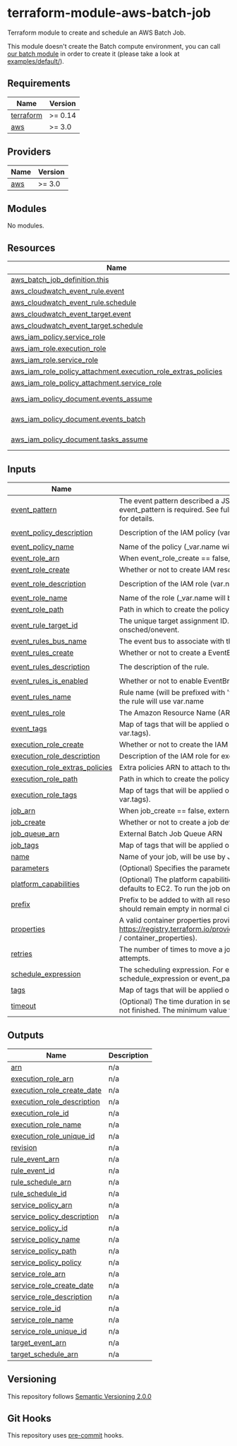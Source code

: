 # terraform-module-aws-batch-job

Terraform module to create and schedule an AWS Batch Job.

This module doesn't create the Batch compute environment, you can call [our batch module](https://github.com/FXinnovation/fx-terraform-module-aws-batch) in order to create it (please take a look at [examples/default/](examples/default/)).

<!-- BEGINNING OF PRE-COMMIT-TERRAFORM DOCS HOOK -->
## Requirements

| Name | Version |
|------|---------|
| <a name="requirement_terraform"></a> [terraform](#requirement\_terraform) | >= 0.14 |
| <a name="requirement_aws"></a> [aws](#requirement\_aws) | >= 3.0 |

## Providers

| Name | Version |
|------|---------|
| <a name="provider_aws"></a> [aws](#provider\_aws) | >= 3.0 |

## Modules

No modules.

## Resources

| Name | Type |
|------|------|
| [aws_batch_job_definition.this](https://registry.terraform.io/providers/hashicorp/aws/latest/docs/resources/batch_job_definition) | resource |
| [aws_cloudwatch_event_rule.event](https://registry.terraform.io/providers/hashicorp/aws/latest/docs/resources/cloudwatch_event_rule) | resource |
| [aws_cloudwatch_event_rule.schedule](https://registry.terraform.io/providers/hashicorp/aws/latest/docs/resources/cloudwatch_event_rule) | resource |
| [aws_cloudwatch_event_target.event](https://registry.terraform.io/providers/hashicorp/aws/latest/docs/resources/cloudwatch_event_target) | resource |
| [aws_cloudwatch_event_target.schedule](https://registry.terraform.io/providers/hashicorp/aws/latest/docs/resources/cloudwatch_event_target) | resource |
| [aws_iam_policy.service_role](https://registry.terraform.io/providers/hashicorp/aws/latest/docs/resources/iam_policy) | resource |
| [aws_iam_role.execution_role](https://registry.terraform.io/providers/hashicorp/aws/latest/docs/resources/iam_role) | resource |
| [aws_iam_role.service_role](https://registry.terraform.io/providers/hashicorp/aws/latest/docs/resources/iam_role) | resource |
| [aws_iam_role_policy_attachment.execution_role_extras_policies](https://registry.terraform.io/providers/hashicorp/aws/latest/docs/resources/iam_role_policy_attachment) | resource |
| [aws_iam_role_policy_attachment.service_role](https://registry.terraform.io/providers/hashicorp/aws/latest/docs/resources/iam_role_policy_attachment) | resource |
| [aws_iam_policy_document.events_assume](https://registry.terraform.io/providers/hashicorp/aws/latest/docs/data-sources/iam_policy_document) | data source |
| [aws_iam_policy_document.events_batch](https://registry.terraform.io/providers/hashicorp/aws/latest/docs/data-sources/iam_policy_document) | data source |
| [aws_iam_policy_document.tasks_assume](https://registry.terraform.io/providers/hashicorp/aws/latest/docs/data-sources/iam_policy_document) | data source |

## Inputs

| Name | Description | Type | Default | Required |
|------|-------------|------|---------|:--------:|
| <a name="input_event_pattern"></a> [event\_pattern](#input\_event\_pattern) | The event pattern described a JSON object. At least one of schedule\_expression or event\_pattern is required. See full documentation of Events and Event Patterns in EventBridge for details. | `string` | `null` | no |
| <a name="input_event_policy_description"></a> [event\_policy\_description](#input\_event\_policy\_description) | Description of the IAM policy (var.name will be appended). | `string` | `"Service Role for EventBridge / Batch Job"` | no |
| <a name="input_event_policy_name"></a> [event\_policy\_name](#input\_event\_policy\_name) | Name of the policy (\_var.name will be appended). | `string` | `"AWS_Events_Invoke_Batch_Job_Queue"` | no |
| <a name="input_event_role_arn"></a> [event\_role\_arn](#input\_event\_role\_arn) | When event\_role\_create == false, external Service Role ARN | `string` | `null` | no |
| <a name="input_event_role_create"></a> [event\_role\_create](#input\_event\_role\_create) | Whether or not to create IAM resources for EventBridge. | `bool` | `true` | no |
| <a name="input_event_role_description"></a> [event\_role\_description](#input\_event\_role\_description) | Description of the IAM role (var.name will be appended). | `string` | `"Service Role for EventBridge / Batch Job"` | no |
| <a name="input_event_role_name"></a> [event\_role\_name](#input\_event\_role\_name) | Name of the role (\_var.name will be appended). | `string` | `"AWS_Events_Invoke_Batch_Job_Queue"` | no |
| <a name="input_event_role_path"></a> [event\_role\_path](#input\_event\_role\_path) | Path in which to create the policy. | `string` | `"/service-role/"` | no |
| <a name="input_event_rule_target_id"></a> [event\_rule\_target\_id](#input\_event\_rule\_target\_id) | The unique target assignment ID. Will be prefixed with var.prefix and sufixed by -onsched/onevent. | `string` | `"batchjob"` | no |
| <a name="input_event_rules_bus_name"></a> [event\_rules\_bus\_name](#input\_event\_rules\_bus\_name) | The event bus to associate with this rule. If you omit this, the default event bus is used. | `string` | `null` | no |
| <a name="input_event_rules_create"></a> [event\_rules\_create](#input\_event\_rules\_create) | Whether or not to create a EventBridge rule | `bool` | `true` | no |
| <a name="input_event_rules_description"></a> [event\_rules\_description](#input\_event\_rules\_description) | The description of the rule. | `string` | `"Run batch job based on event or schedule"` | no |
| <a name="input_event_rules_is_enabled"></a> [event\_rules\_is\_enabled](#input\_event\_rules\_is\_enabled) | Whether or not to enable EventBridge Rule | `bool` | `true` | no |
| <a name="input_event_rules_name"></a> [event\_rules\_name](#input\_event\_rules\_name) | Rule name (will be prefixed with 'var.prefix-job-' and sufixed with '-onsched/onevent'). If null, the rule will use var.name | `string` | `null` | no |
| <a name="input_event_rules_role"></a> [event\_rules\_role](#input\_event\_rules\_role) | The Amazon Resource Name (ARN) associated with the role that is used for target invocation. | `string` | `null` | no |
| <a name="input_event_tags"></a> [event\_tags](#input\_event\_tags) | Map of tags that will be applied on EventBridge and IAM resources (merged on local.tags, var.tags). | `map(string)` | `{}` | no |
| <a name="input_execution_role_create"></a> [execution\_role\_create](#input\_execution\_role\_create) | Whether or not to create the IAM execution role. | `bool` | `true` | no |
| <a name="input_execution_role_description"></a> [execution\_role\_description](#input\_execution\_role\_description) | Description of the IAM role for executing task (var.name will be appended). | `string` | `"Execution role for tasks"` | no |
| <a name="input_execution_role_extras_policies"></a> [execution\_role\_extras\_policies](#input\_execution\_role\_extras\_policies) | Extra policies ARN to attach to the execution role | `list(string)` | `[]` | no |
| <a name="input_execution_role_path"></a> [execution\_role\_path](#input\_execution\_role\_path) | Path in which to create the policy for executing task. | `string` | `"/"` | no |
| <a name="input_execution_role_tags"></a> [execution\_role\_tags](#input\_execution\_role\_tags) | Map of tags that will be applied on IAM resources for execution role (merged on local.tags, var.tags). | `map(string)` | `{}` | no |
| <a name="input_job_arn"></a> [job\_arn](#input\_job\_arn) | When job\_create == false, external job definition ARN | `string` | `null` | no |
| <a name="input_job_create"></a> [job\_create](#input\_job\_create) | Whether or not to create a job definition | `bool` | `true` | no |
| <a name="input_job_queue_arn"></a> [job\_queue\_arn](#input\_job\_queue\_arn) | External Batch Job Queue ARN | `string` | n/a | yes |
| <a name="input_job_tags"></a> [job\_tags](#input\_job\_tags) | Map of tags that will be applied on job definition (merged on local.tags, var.tags). | `map(string)` | `{}` | no |
| <a name="input_name"></a> [name](#input\_name) | Name of your job, will be use by Job definition and EventBridge resources. | `string` | n/a | yes |
| <a name="input_parameters"></a> [parameters](#input\_parameters) | (Optional) Specifies the parameter substitution placeholders to set in the job definition. | `map(string)` | `{}` | no |
| <a name="input_platform_capabilities"></a> [platform\_capabilities](#input\_platform\_capabilities) | (Optional) The platform capabilities required by the job definition. If no value is specified, it defaults to EC2. To run the job on Fargate resources, specify FARGATE. | `list(string)` | `null` | no |
| <a name="input_prefix"></a> [prefix](#input\_prefix) | Prefix to be added to with all resource's names of the module. Prefix is mainly used for tests and should remain empty in normal circumstances. | `string` | `""` | no |
| <a name="input_properties"></a> [properties](#input\_properties) | A valid container properties provided as a map (see an example here https://registry.terraform.io/providers/hashicorp/aws/latest/docs/resources/batch_job_definition / container\_properties). | `any` | n/a | yes |
| <a name="input_retries"></a> [retries](#input\_retries) | The number of times to move a job to the RUNNABLE status. You may specify between 1 and 10 attempts. | `number` | `1` | no |
| <a name="input_schedule_expression"></a> [schedule\_expression](#input\_schedule\_expression) | The scheduling expression. For example, cron(0 20 * * ? *) or rate(5 minutes). At least one of schedule\_expression or event\_pattern is required. Can only be used on the default event bus. | `string` | `null` | no |
| <a name="input_tags"></a> [tags](#input\_tags) | Map of tags that will be applied on all resources. | `map(string)` | `{}` | no |
| <a name="input_timeout"></a> [timeout](#input\_timeout) | (Optional) The time duration in seconds after which AWS Batch terminates your jobs if they have not finished. The minimum value for the timeout is 60 seconds. | `number` | `null` | no |

## Outputs

| Name | Description |
|------|-------------|
| <a name="output_arn"></a> [arn](#output\_arn) | n/a |
| <a name="output_execution_role_arn"></a> [execution\_role\_arn](#output\_execution\_role\_arn) | n/a |
| <a name="output_execution_role_create_date"></a> [execution\_role\_create\_date](#output\_execution\_role\_create\_date) | n/a |
| <a name="output_execution_role_description"></a> [execution\_role\_description](#output\_execution\_role\_description) | n/a |
| <a name="output_execution_role_id"></a> [execution\_role\_id](#output\_execution\_role\_id) | n/a |
| <a name="output_execution_role_name"></a> [execution\_role\_name](#output\_execution\_role\_name) | n/a |
| <a name="output_execution_role_unique_id"></a> [execution\_role\_unique\_id](#output\_execution\_role\_unique\_id) | n/a |
| <a name="output_revision"></a> [revision](#output\_revision) | n/a |
| <a name="output_rule_event_arn"></a> [rule\_event\_arn](#output\_rule\_event\_arn) | n/a |
| <a name="output_rule_event_id"></a> [rule\_event\_id](#output\_rule\_event\_id) | n/a |
| <a name="output_rule_schedule_arn"></a> [rule\_schedule\_arn](#output\_rule\_schedule\_arn) | n/a |
| <a name="output_rule_schedule_id"></a> [rule\_schedule\_id](#output\_rule\_schedule\_id) | n/a |
| <a name="output_service_policy_arn"></a> [service\_policy\_arn](#output\_service\_policy\_arn) | n/a |
| <a name="output_service_policy_description"></a> [service\_policy\_description](#output\_service\_policy\_description) | n/a |
| <a name="output_service_policy_id"></a> [service\_policy\_id](#output\_service\_policy\_id) | n/a |
| <a name="output_service_policy_name"></a> [service\_policy\_name](#output\_service\_policy\_name) | n/a |
| <a name="output_service_policy_path"></a> [service\_policy\_path](#output\_service\_policy\_path) | n/a |
| <a name="output_service_policy_policy"></a> [service\_policy\_policy](#output\_service\_policy\_policy) | n/a |
| <a name="output_service_role_arn"></a> [service\_role\_arn](#output\_service\_role\_arn) | n/a |
| <a name="output_service_role_create_date"></a> [service\_role\_create\_date](#output\_service\_role\_create\_date) | n/a |
| <a name="output_service_role_description"></a> [service\_role\_description](#output\_service\_role\_description) | n/a |
| <a name="output_service_role_id"></a> [service\_role\_id](#output\_service\_role\_id) | n/a |
| <a name="output_service_role_name"></a> [service\_role\_name](#output\_service\_role\_name) | n/a |
| <a name="output_service_role_unique_id"></a> [service\_role\_unique\_id](#output\_service\_role\_unique\_id) | n/a |
| <a name="output_target_event_arn"></a> [target\_event\_arn](#output\_target\_event\_arn) | n/a |
| <a name="output_target_schedule_arn"></a> [target\_schedule\_arn](#output\_target\_schedule\_arn) | n/a |
<!-- END OF PRE-COMMIT-TERRAFORM DOCS HOOK -->

## Versioning

This repository follows [Semantic Versioning 2.0.0](https://semver.org/)

## Git Hooks

This repository uses [pre-commit](https://pre-commit.com/) hooks.
